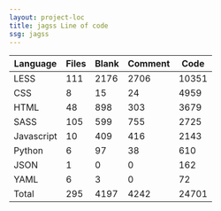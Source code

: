 ```yaml
---
layout: project-loc
title: jagss Line of code
ssg: jagss
---
```

<div class="table-responsive">
<table class="table">
<thead><tr>
<th>Language</th>
<th>Files</th>
<th>Blank</th>
<th>Comment</th>
<th>Code</th>
</tr></thead><tbody>
<tr><td>LESS</td><td> 111</td><td> 2176</td><td> 2706</td><td> 10351</td></tr>
<tr><td>CSS</td><td> 8</td><td> 15</td><td> 24</td><td> 4959</td></tr>
<tr><td>HTML</td><td> 48</td><td> 898</td><td> 303</td><td> 3679</td></tr>
<tr><td>SASS</td><td> 105</td><td> 599</td><td> 755</td><td> 2725</td></tr>
<tr><td>Javascript</td><td> 10</td><td> 409</td><td> 416</td><td> 2143</td></tr>
<tr><td>Python</td><td> 6</td><td> 97</td><td> 38</td><td> 610</td></tr>
<tr><td>JSON</td><td> 1</td><td> 0</td><td> 0</td><td> 162</td></tr>
<tr><td>YAML</td><td> 6</td><td> 3</td><td> 0</td><td> 72</td></tr>
<tr><td>Total</td><td>295</td><td>4197</td><td>4242</td><td>24701</td></tr>
</tbody></table></div>
